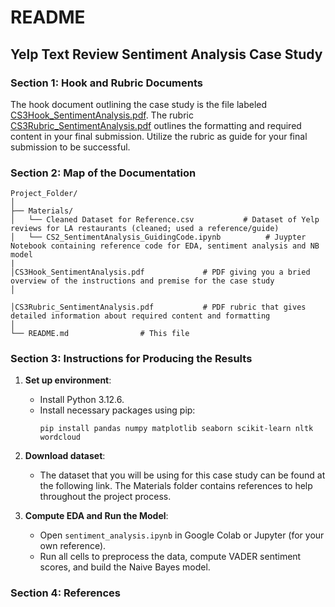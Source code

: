 # README

## Yelp Text Review Sentiment Analysis Case Study



### Section 1: Hook and Rubric Documents
The hook document outlining the case study is the file labeled [CS3Hook_SentimentAnalysis.pdf](/CS3Hook_SentimentAnalysis.pdf). 
The rubric [CS3Rubric_SentimentAnalysis.pdf](/CS3Rubric_SentimentAnalysis.pdf) outlines the formatting and required content in your final submission. Utilize the rubric as guide for your final submission to be successful.

### Section 2: Map of the Documentation
```
Project_Folder/
│
├── Materials/
│   └── Cleaned Dataset for Reference.csv           # Dataset of Yelp reviews for LA restaurants (cleaned; used a reference/guide)
│   └── CS2_SentimentAnalysis_GuidingCode.ipynb          # Juypter Notebook containing reference code for EDA, sentiment analysis and NB model
|
│CS3Hook_SentimentAnalysis.pdf             # PDF giving you a bried overview of the instructions and premise for the case study
│

│CS3Rubric_SentimentAnalysis.pdf           # PDF rubric that gives detailed information about required content and formatting
│
└── README.md                # This file
```

### Section 3: Instructions for Producing the Results
1. **Set up environment**:
   - Install Python 3.12.6.
   - Install necessary packages using pip:
     ```
     pip install pandas numpy matplotlib seaborn scikit-learn nltk wordcloud
     ```
   
2. **Download dataset**:
   - The dataset that you will be using for this case study can be found at the following link. The Materials folder contains references to help throughout the project process.

3. **Compute EDA and Run the Model**:
   - Open `sentiment_analysis.ipynb` in Google Colab or Jupyter (for your own reference). 
   - Run all cells to preprocess the data, compute VADER sentiment scores, and build the Naive Bayes model.
   
### Section 4: References
